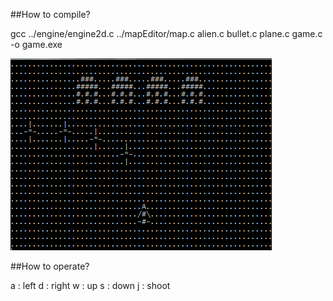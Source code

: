 ##How to compile?

gcc ../engine/engine2d.c ../mapEditor/map.c alien.c bullet.c plane.c game.c -o game.exe


![screen shot](https://raw.githubusercontent.com/dlawltjs/gittest/master/invader2/game.png)


##How to operate?

a : left 
d : right
w : up
s : down
j : shoot
